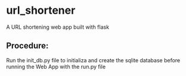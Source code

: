 # url_shortener
A URL shortening web app built with flask

Procedure:
----------
Run the init_db.py file to initializa and create the sqlite database before running the Web App with the run.py file